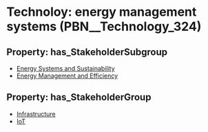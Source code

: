 # Technoloy: __energy management systems__ (PBN__Technology_324)

## Property: has_StakeholderSubgroup

* [Energy Systems and Sustainability](PBN__TechSubgroup_116)
* [Energy Management and Efficiency](PBN__TechSubgroup_95)

## Property: has_StakeholderGroup

* [Infrastructure](PBN__TechGroup_4)
* [IoT](PBN__TechGroup_16)

